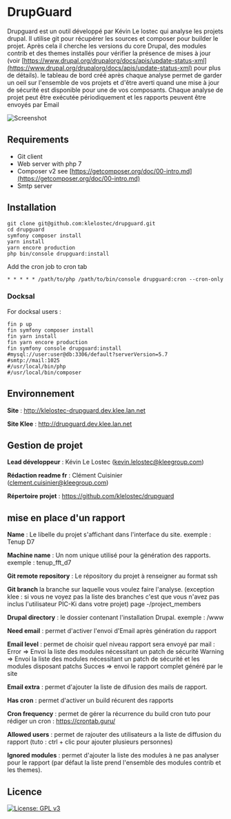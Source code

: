 # DrupGuard

Drupguard est un outil développé par Kévin Le lostec qui analyse les projets drupal.
Il utilise git pour récupérer les sources et composer pour builder le projet.
Après cela il cherche les versions du core Drupal, des modules contrib et des themes installés pour vérifier la présence
de mises à jour (voir [https://www.drupal.org/drupalorg/docs/apis/update-status-xml](https://www.drupal.org/drupalorg/docs/apis/update-status-xml) pour plus de détails).
le tableau de bord créé après chaque analyse permet de garder un oeil sur l'ensemble de vos projets et d'être averti
quand une mise à jour de sécurité est disponible pour une de vos composants.
Chaque analyse de projet peut être exécutée périodiquement et les rapports peuvent être envoyés par Email

![Screenshot](./screen.png?raw=true "Screenshot")

## Requirements
* Git client
* Web server with php 7
* Composer v2 see [https://getcomposer.org/doc/00-intro.md](https://getcomposer.org/doc/00-intro.md)
* Smtp server

## Installation
```
git clone git@github.com:klelostec/drupguard.git
cd drupguard
symfony composer install
yarn install
yarn encore production
php bin/console drupguard:install
```

Add the cron job to cron tab
```
* * * * * /path/to/php /path/to/bin/console drupguard:cron --cron-only
```

### Docksal

For docksal users :
```
fin p up
fin symfony composer install
fin yarn install
fin yarn encore production
fin symfony console drupguard:install
#mysql://user:user@db:3306/default?serverVersion=5.7
#smtp://mail:1025
#/usr/local/bin/php
#/usr/local/bin/composer
``` 

## Environnement

**Site** : http://klelostec-drupguard.dev.klee.lan.net

**Site Klee** : http://drupguard.dev.klee.lan.net

## Gestion de projet

**Lead développeur** : Kévin Le Lostec ([kevin.lelostec@kleegroup.com](mailto:kevin.lelostec@kleegroup.com))

**Rédaction readme fr** : Clément Cuisinier ([clement.cuisinier@kleegroup.com](mailto:clement.cuisinier@kleegroup.com))

**Répertoire projet** : https://github.com/klelostec/drupguard

## mise en place d'un rapport

**Name** : Le libelle du projet s'affichant dans l'interface du site.
exemple : Tenup D7

**Machine name** : Un nom unique utilisé pour la génération des rapports.
exemple : tenup_fft_d7

**Git remote repository** : Le répository du projet à renseigner au format ssh

**Git branch** la branche sur laquelle vous voulez faire l'analyse. 
(exception klee : si vous ne voyez pas la liste des branches c'est que vous n'avez pas inclus l'utilisateur PIC-Ki dans votre projet)
page -/project_members

**Drupal directory** : le dossier contenant l'installation Drupal.
exemple : /www

**Need email** : permet d'activer l'envoi d'Email après génération du rapport	

**Email level** : permet de choisir quel niveau rapport sera envoyé par mail :
Error => Envoi la liste des modules nécessitant un patch de sécurité
Warning => Envoi la liste des modules nécessitant un patch de sécurité et les modules disposant patchs
Succes => envoi le rapport complet généré par le site

**Email extra** : permet d'ajouter la liste de difusion des mails de rapport.

**Has cron** : permet d'activer un build récurent des rapports

**Cron frequency** : permet de gérer la récurrence du build cron
tuto pour rédiger un cron : https://crontab.guru/

**Allowed users** : permet de rajouter des utilisateurs a la liste de diffusion du rapport
(tuto : ctrl + clic pour ajouter plusieurs personnes)

**Ignored modules** : permet d'ajouter la liste des modules à ne pas analyser pour le rapport
(par défaut la liste prend l'ensemble des modules contrib et les themes).

## Licence
[![License: GPL v3](https://img.shields.io/badge/License-GPLv3-blue.svg)](https://www.gnu.org/licenses/gpl-3.0)
